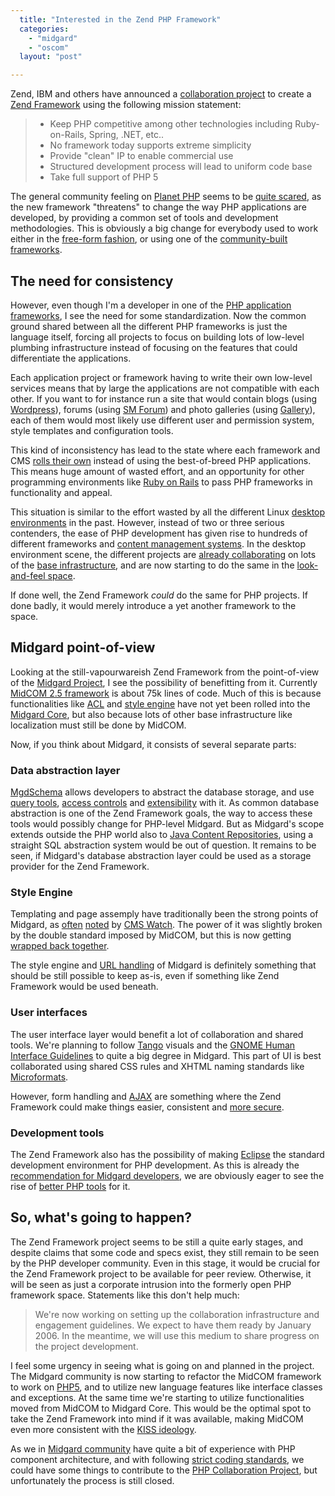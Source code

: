 ```yaml
---
  title: "Interested in the Zend PHP Framework"
  categories: 
    - "midgard"
    - "oscom"
  layout: "post"

---
```

Zend, IBM and others have announced a [collaboration project][1] to create a [Zend Framework][2] using the following mission statement:

> *   Keep PHP competitive among other technologies including Ruby-on-Rails, Spring, .NET, etc..
> * No framework today supports extreme simplicity
> * Provide "clean" IP to enable commercial use
> * Structured development process will lead to uniform code base
> * Take full support of PHP 5

The general community feeling on [Planet PHP][3] seems to be [quite scared][31], as the new framework "threatens" to change the way PHP applications are developed, by providing a common set of tools and development methodologies. This is obviously a big change for everybody used to work either in the [free-form fashion][5], or using one of the [community-built frameworks][4].

## The need for consistency

However, even though I'm a developer in one of the [PHP application frameworks][6], I see the need for some standardization. Now the common ground shared between all the different PHP frameworks is just the language itself, forcing all projects to focus on building lots of low-level plumbing infrastructure instead of focusing on the features that could differentiate the applications.

Each application project or framework having to write their own low-level services means that by large the applications are not compatible with each other. If you want to for instance run a site that would contain blogs (using [Wordpress][10]), forums (using [SM Forum][11]) and photo galleries (using [Gallery][12]), each of them would most likely use different user and permission system, style templates and configuration tools.

This kind of inconsistency has lead to the state where each framework and CMS [rolls their own][13] instead of using the best-of-breed PHP applications. This means huge amount of wasted effort, and an opportunity for other programming environments like [Ruby on Rails][14] to pass PHP frameworks in functionality and appeal.

This situation is similar to the effort wasted by all the different Linux [desktop environments][15] in the past. However, instead of two or three serious contenders, the ease of PHP development has given rise to hundreds of different frameworks and [content management systems][16]. In the desktop environment scene, the different projects are [already collaborating][17] on lots of the [base infrastructure][18], and are now starting to do the same in the [look-and-feel space][19]. 

If done well, the Zend Framework _could_ do the same for PHP projects. If done badly, it would merely introduce a yet another framework to the space.

## Midgard point-of-view

Looking at the still-vapourwareish Zend Framework from the point-of-view of the [Midgard Project][20], I see the possibility of benefitting from it. Currently [MidCOM 2.5 framework][21] is about 75k lines of code. Much of this is because functionalities like [ACL][22] and [style engine][23] have not yet been rolled into the [Midgard Core][24], but also because lots of other base infrastructure like localization must still be done by MidCOM.

Now, if you think about Midgard, it consists of several separate parts:

### Data abstraction layer

[MgdSchema][25] allows developers to abstract the database storage, and use [query tools][26], [access controls][22] and [extensibility][23] with it. As common database abstraction is one of the Zend Framework goals, the way to access these tools would possibly change for PHP-level Midgard. But as Midgard's scope extends outside the PHP world also to [Java Content Repositories][27], using a straight SQL abstraction system would be out of question. It remains to be seen, if Midgard's database abstraction layer could be used as a storage provider for the Zend Framework.

### Style Engine

Templating and page assemply have traditionally been the strong points of Midgard, as [often][34] [noted][33] by [CMS Watch][35]. The power of it was slightly broken by the double standard imposed by MidCOM, but this is now getting [wrapped back together][36].

The style engine and [URL handling][37] of Midgard is definitely something that should be still possible to keep as-is, even if something like Zend Framework would be used beneath.

### User interfaces

The user interface layer would benefit a lot of collaboration and shared tools. We're planning to follow [Tango][19] visuals and the [GNOME Human Interface Guidelines][38] to quite a big degree in Midgard. This part of UI is best collaborated using shared CSS rules and XHTML naming standards like [Microformats][40].

However, form handling and [AJAX][41] are something where the Zend Framework could make things easier, consistent and [more secure][39].

### Development tools

The Zend Framework also has the possibility of making [Eclipse][7] the standard development environment for PHP development. As this is already the [recommendation for Midgard developers][8], we are obviously eager to see the rise of [better PHP tools][9] for it.

## So, what's going to happen?

The Zend Framework project seems to be still a quite early stages, and despite claims that some code and specs exist, they still remain to be seen by the PHP developer community. Even in this stage, it would be crucial for the Zend Framework project to be available for peer review. Otherwise, it will be seen as just a corporate intrusion into the formerly open PHP framework space. Statements like this don't help much:

> We're now working on setting up the collaboration infrastructure and engagement guidelines. We expect to have them ready by January 2006. In the meantime, we will use this medium to share progress on the project development.

I feel some urgency in seeing what is going on and planned in the project. The Midgard community is now starting to refactor the MidCOM framework to work on [PHP5][30], and to utilize new language features like interface classes and exceptions. At the same time we're starting to utilize functionalities moved from MidCOM to Midgard Core. This would be the optimal spot to take the Zend Framework into mind if it was available, making MidCOM even more consistent with the [KISS ideology][32].

As we in [Midgard community][29] have quite a bit of experience with PHP component architecture, and with following [strict coding standards][28], we could have some things to contribute to the [PHP Collaboration Project][1], but unfortunately the process is still closed.

[1]: http://www.zend.com/collaboration/
[2]: http://www.zend.com/collaboration/framework-overview.php
[3]: http://www.planet-php.net/
[4]: http://www.hotscripts.com/PHP/Scripts_and_Programs/Development_Tools/Application_Framework/
[5]: http://an9.org/devdev/why_frameworks_suck?sxip-homesite&checked=1
[6]: http://www.midgard-project.org/documentation/midcom/
[7]: http://www.eclipse.org/
[8]: http://www.midgard-project.org/documentation/using-eclipse-for-midcom-development/
[9]: http://www.phpeclipse.de/tiki-view_articles.php
[10]: http://wordpress.org/
[11]: http://www.simplemachines.org/
[12]: http://gallery.menalto.com/
[13]: http://bergie.iki.fi/midcom-permalink-551a106fbbce70d7478a0fa434cc48bf
[14]: http://www.rubyonrails.org/
[15]: http://linuxresource.com/X_Window_System/Desktop_Environments/index.php
[16]: http://www.hotscripts.com/PHP/Scripts_and_Programs/Content_Management/
[17]: http://freedesktop.org/wiki/
[18]: http://freedesktop.org/wiki/Standards
[19]: http://www.tango-project.org/
[20]: http://www.midgard-project.org/
[21]: http://www.midgard-project.org/development/projects/midcom/
[22]: http://www.nathan-syntronics.de/midcom-permalink-7105771203e762aa01902dbdb96150ca
[23]: http://www.midgard-project.org/midcom-permalink-7856ea3bafeccf218226ec3cd8f05df8
[24]: http://www.midgard-project.org/midcom-permalink-c477cb2263057e6c32fef6c364b21a1f
[25]: http://www.midgard-project.org/documentation/mgdschema/
[26]: http://www.midgard-project.org/documentation/midgardquerybuilder/
[27]: http://www-128.ibm.com/developerworks/java/library/j-jcr/
[28]: http://www.midgard-project.org/midcom-permalink-2e4394b43693dc6c5c6b7ae77037b4c3
[29]: http://www.midgard-project.org/community/
[30]: http://midcom.tigris.org/issues/show_bug.cgi?id=284
[31]: http://blogs.phparch.com/mt/?p=108
[32]: http://www.cmswatch.com/Trends/561-Discussing-KISS-and-OSS-in-polite-company?source=RSS
[33]: http://www.cmswatch.com/Feature/131-CMS-Marketplace
[34]: http://www.cmswatch.com/Feature/83-Supergroup
[35]: http://www.cmswatch.com/Feature/96-2nd-Annual-Supergroup
[36]: http://www.midgard-project.org/development/mrfc/0022.html
[37]: http://www.midgard-project.org/documentation/concepts-host_and_page/
[38]: http://developer.gnome.org/projects/gup/hig/
[39]: http://shiflett.org/archive/164
[40]: http://www.microformats.org/
[41]: http://bergie.iki.fi/links/ajax.html